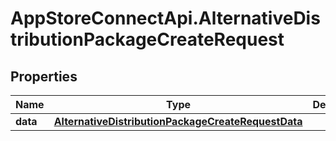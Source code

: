 # AppStoreConnectApi.AlternativeDistributionPackageCreateRequest

## Properties

Name | Type | Description | Notes
------------ | ------------- | ------------- | -------------
**data** | [**AlternativeDistributionPackageCreateRequestData**](AlternativeDistributionPackageCreateRequestData.md) |  | 


